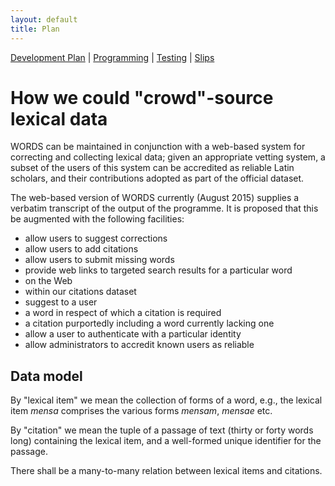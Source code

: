 ```yaml
---
layout: default
title: Plan
---
```


[Development Plan](plan.html) |
[Programming](developers.html) |
[Testing](tests.html) |
[Slips](slips.html)

How we could "crowd"-source lexical data
========================================

WORDS can be maintained in conjunction with a web-based system for
correcting and collecting lexical data; given an appropriate vetting
system, a subset of the users of this system can be accredited as
reliable Latin scholars, and their contributions adopted as part of the
official dataset.

The web-based version of WORDS currently (August 2015) supplies a
verbatim transcript of the output of the programme. It is proposed that
this be augmented with the following facilities:

* allow users to suggest corrections
* allow users to add citations
* allow users to submit missing words
* provide web links to targeted search results for a particular word
 * on the Web
 * within our citations dataset
* suggest to a user
 * a word in respect of which a citation is required
 * a citation purportedly including a word currently lacking one
* allow a user to authenticate with a particular identity
* allow administrators to accredit known users as reliable

Data model
----------

By "lexical item" we mean the collection of forms of a word, e.g., 
the lexical item *mensa* comprises the various forms *mensam*, *mensae* etc.

By "citation" we mean the tuple of a passage of text (thirty or forty words
long) containing the lexical item, and a well-formed unique identifier for
the passage.

There shall be a many-to-many relation between lexical items and citations.